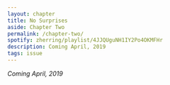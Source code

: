 ```yaml
---
layout: chapter
title: No Surprises
aside: Chapter Two
permalink: /chapter-two/
spotify: zherring/playlist/4JJQUguNH1IY2Po4OKMFHr
description: Coming April, 2019
tags: issue
---
```


_Coming April, 2019_
